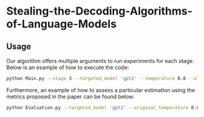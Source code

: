 # Stealing-the-Decoding-Algorithms-of-Language-Models



## Usage

Our algorithm offers multiple arguments to run experiments for each stage. Below is an example of how to execute the code:

```bash
python Main.py --stage 3 --targeted_model 'gpt2' --temperature 0.8 --algorithm 'temperature'
```

Furthermore, an example of how to assess a particular estimation using the metrics proposed in the paper can be found below:

```bash
python Evaluation.py --targeted_model 'gpt2' --original_temperature 0.8 --estimated_temperature 0.801
```
